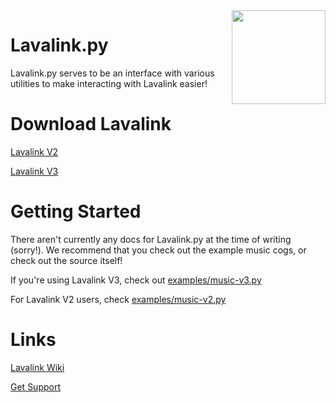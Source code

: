 <img align="right" src="https://its-called-hentai-and-its.art/9e83af1581.png" height="150" width="150">

# Lavalink.py

Lavalink.py serves to be an interface with various utilities to make interacting with Lavalink easier!

# Download Lavalink

[Lavalink V2](https://ci.fredboat.com/viewType.html?buildTypeId=Lavalink_Build&branch_Lavalink=%3Cdefault%3E&tab=buildTypeStatusDiv)

[Lavalink V3](https://ci.fredboat.com/viewType.html?buildTypeId=Lavalink_Build&branch_Lavalink=refs%2Fheads%2Fv3&tab=buildTypeStatusDiv)

# Getting Started

There aren't currently any docs for Lavalink.py at the time of writing (sorry!). We recommend that you check out the example music cogs, or check out the source itself!

If you're using Lavalink V3, check out [examples/music-v3.py](https://github.com/Devoxin/Lavalink.py/blob/v2/examples/music-v3.py)

For Lavalink V2 users, check [examples/music-v2.py](https://github.com/Devoxin/Lavalink.py/blob/v2/examples/music-v2.py)

# Links

[Lavalink Wiki](https://github.com/Devoxin/Lavalink.py/wiki)

[Get Support](https://discord.gg/SbJXU9s)
